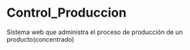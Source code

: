 # Control_Produccion
Sistema web que administra el proceso de producción de un producto(concentrado)
